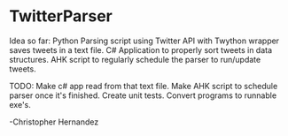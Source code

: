 # TwitterParser

Idea so far:
Python Parsing script using Twitter API with Twython wrapper saves tweets in a text file.
C# Application to properly sort tweets in data structures.
AHK script to regularly schedule the parser to run/update tweets.

TODO:
Make c# app read from that text file.
Make AHK script to schedule parser once it's finished.
Create unit tests.
Convert programs to runnable exe's.

-Christopher Hernandez
